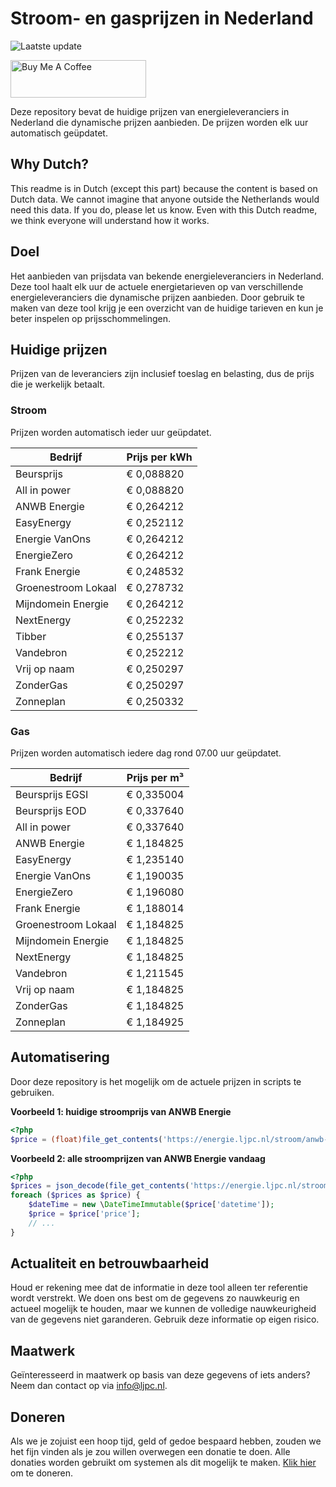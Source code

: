 # Stroom- en gasprijzen in Nederland

![Laatste update](https://img.shields.io/badge/laatste%20update-2025--04--15%2023%3A00%20CET-brightgreen)

<a href="https://www.buymeacoffee.com/Lars-" target="_blank"><img src="https://cdn.buymeacoffee.com/buttons/v2/default-orange.png" alt="Buy Me A Coffee" height="60" style="height: 60px !important;width: 217px !important;" ></a>

Deze repository bevat de huidige prijzen van energieleveranciers in Nederland die dynamische prijzen aanbieden. De prijzen worden elk uur automatisch geüpdatet.

## Why Dutch?

This readme is in Dutch (except this part) because the content is based on Dutch data. We cannot imagine that anyone outside the Netherlands would need this data. If you do, please let us know. Even with this Dutch readme, we think
everyone will understand how it works.

## Doel

Het aanbieden van prijsdata van bekende energieleveranciers in Nederland. Deze tool haalt elk uur de actuele energietarieven op van verschillende energieleveranciers die dynamische prijzen aanbieden. Door gebruik te maken van deze tool
krijg je een overzicht van de huidige tarieven en kun je beter inspelen op prijsschommelingen.

## Huidige prijzen

Prijzen van de leveranciers zijn inclusief toeslag en belasting, dus de prijs die je werkelijk betaalt.

### Stroom

Prijzen worden automatisch ieder uur geüpdatet.

 Bedrijf | Prijs per kWh 
---------|---------------
Beursprijs | € 0,088820
All in power | € 0,088820
ANWB Energie | € 0,264212
EasyEnergy | € 0,252112
Energie VanOns | € 0,264212
EnergieZero | € 0,264212
Frank Energie | € 0,248532
Groenestroom Lokaal | € 0,278732
Mijndomein Energie | € 0,264212
NextEnergy | € 0,252232
Tibber | € 0,255137
Vandebron | € 0,252212
Vrij op naam | € 0,250297
ZonderGas | € 0,250297
Zonneplan | € 0,250332


### Gas

Prijzen worden automatisch iedere dag rond 07.00 uur geüpdatet.

 Bedrijf | Prijs per m³ 
---------|--------------
Beursprijs EGSI | € 0,335004
Beursprijs EOD | € 0,337640
All in power | € 0,337640
ANWB Energie | € 1,184825
EasyEnergy | € 1,235140
Energie VanOns | € 1,190035
EnergieZero | € 1,196080
Frank Energie | € 1,188014
Groenestroom Lokaal | € 1,184825
Mijndomein Energie | € 1,184825
NextEnergy | € 1,184825
Vandebron | € 1,211545
Vrij op naam | € 1,184825
ZonderGas | € 1,184825
Zonneplan | € 1,184925


## Automatisering

Door deze repository is het mogelijk om de actuele prijzen in scripts te gebruiken.

**Voorbeeld 1: huidige stroomprijs van ANWB Energie**

```php
<?php
$price = (float)file_get_contents('https://energie.ljpc.nl/stroom/anwb-energie-nu.txt');

```

**Voorbeeld 2: alle stroomprijzen van ANWB Energie vandaag**

```php
<?php
$prices = json_decode(file_get_contents('https://energie.ljpc.nl/stroom/all-in-power-vandaag.json'),true);
foreach ($prices as $price) {
    $dateTime = new \DateTimeImmutable($price['datetime']);
    $price = $price['price'];
    // ...
}
```

## Actualiteit en betrouwbaarheid

Houd er rekening mee dat de informatie in deze tool alleen ter referentie wordt verstrekt. We doen ons best om de gegevens zo nauwkeurig en actueel mogelijk te houden, maar we kunnen de volledige nauwkeurigheid van de gegevens niet
garanderen. Gebruik deze informatie op eigen risico.

## Maatwerk

Geïnteresseerd in maatwerk op basis van deze gegevens of iets anders? Neem dan contact op
via [info@ljpc.nl](mailto:info@ljpc.nl?subject=Energie%20prijzen).

## Doneren

Als we je zojuist een hoop tijd, geld of gedoe bespaard hebben, zouden we het fijn vinden als je zou willen overwegen een
donatie te doen. Alle donaties worden gebruikt om systemen als dit mogelijk te
maken. [Klik hier](https://www.buymeacoffee.com/Lars-) om te doneren.
